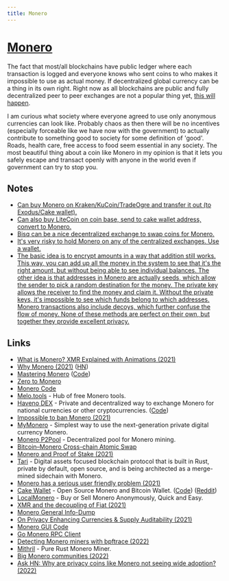 ```yaml
---
title: Monero
---
```


# [Monero](https://www.getmonero.org/)

The fact that most/all blockchains have public ledger where each transaction is logged and everyone knows who sent coins to who makes it impossible to use as actual money. If decentralized global currency can be a thing in its own right. Right now as all blockchains are public and fully decentralized peer to peer exchanges are not a popular thing yet, [this will happen](https://twitter.com/maxseddon/status/1517543882120212482).

I am curious what society where everyone agreed to use only anonymous currencies can look like. Probably chaos as then there will be no incentives (especially forceable like we have now with the government) to actually contribute to something good to society for some definition of 'good'. Roads, health care, free access to food seem essential in any society. The most beautiful thing about a coin like Monero in my opinion is that it lets you safely escape and transact openly with anyone in the world even if government can try to stop you.

## Notes

- [Can buy Monero on Kraken/KuCoin/TradeOgre and transfer it out (to Exodus/Cake wallet).](https://www.reddit.com/r/CryptoCurrency/comments/qrwwpw/what_cryptocurrencies_have_you_personally_found/)
- [Can also buy LiteCoin on coin base, send to cake wallet address, convert to Monero.](https://www.reddit.com/r/Monero/comments/qu2dhq/monero_has_a_serious_user_friendly_problem/)
- [Bisq can be a nice decentralized exchange to swap coins for Monero.](https://www.reddit.com/r/Monero/comments/qwuycs/kraken_no_longer_supporting_monero_in_uk/)
- [It's very risky to hold Monero on any of the centralized exchanges. Use a wallet.](https://www.reddit.com/r/Monero/comments/rp2lpp/withdraw_your_coins_this_is_not_a_drill/)
- [The basic idea is to encrypt amounts in a way that addition still works. This way, you can add up all the money in the system to see that it's the right amount, but without being able to see individual balances. The other idea is that addresses in Monero are actually seeds, which allow the sender to pick a random destination for the money. The private key allows the receiver to find the money and claim it. Without the private keys, it's impossible to see which funds belong to which addresses. Monero transactions also include decoys, which further confuse the flow of money. None of these methods are perfect on their own, but together they provide excellent privacy.](https://www.reddit.com/r/Monero/comments/uj0c3k/is_monero_completely_anonymous_or_as_anonymous_as/)

## Links

- [What is Monero? XMR Explained with Animations (2021)](https://www.youtube.com/watch?v=B7sLnmlZ-kU)
- [Why Monero (2021)](https://benkaiser.dev/why-monero/) ([HN](https://news.ycombinator.com/item?id=28517870))
- [Mastering Monero](https://masteringmonero.com/) ([Code](https://github.com/monerobook/monerobook))
- [Zero to Monero](https://www.getmonero.org/library/Zero-to-Monero-2-0-0.pdf)
- [Monero Code](https://github.com/monero-project/monero)
- [Melo.tools](https://melo.tools/) - Hub of free Monero tools.
- [Haveno DEX](https://haveno.exchange/) - Private and decentralized way to exchange Monero for national currencies or other cryptocurrencies. ([Code](https://github.com/haveno-dex/haveno))
- [Impossible to ban Monero (2021)](https://www.reddit.com/r/Monero/comments/pctd1h/do_not_panic_sell/)
- [MyMonero](https://mymonero.com/) - Simplest way to use the next-generation private digital currency Monero.
- [Monero P2Pool](https://github.com/SChernykh/p2pool) - Decentralized pool for Monero mining.
- [Bitcoin–Monero Cross-chain Atomic Swap](https://github.com/comit-network/xmr-btc-swap)
- [Monero and Proof of Stake (2021)](https://www.reddit.com/r/Monero/comments/mwppuz/monero_and_proof_of_stake/)
- [Tari](https://www.tari.com/) - Digital assets focused blockchain protocol that is built in Rust, private by default, open source, and is being architected as a merge-mined sidechain with Monero.
- [Monero has a serious user friendly problem (2021)](https://www.reddit.com/r/Monero/comments/qu2dhq/monero_has_a_serious_user_friendly_problem/)
- [Cake Wallet](https://cakewallet.com/) - Open Source Monero and Bitcoin Wallet. ([Code](https://github.com/cake-tech/cake_wallet)) ([Reddit](https://www.reddit.com/r/Monero/comments/qxi3yn/kraken_uk_monero_users_we_welcome_you_to_cake/))
- [LocalMonero](https://localmonero.co/) - Buy or Sell Monero Anonymously, Quick and Easy.
- [XMR and the decoupling of Fiat (2021)](https://www.reddit.com/r/Monero/comments/r418zf/xmr_and_the_decoupling_of_fiat/)
- [Monero General Info-Dump](https://moneroinfodump.neocities.org/)
- [On Privacy Enhancing Currencies & Supply Auditability (2021)](https://www.youtube.com/watch?v=meDkx6gRPMg)
- [Monero GUI Code](https://github.com/monero-project/monero-gui)
- [Go Monero RPC Client](https://github.com/monero-ecosystem/go-monero-rpc-client)
- [Detecting Monero miners with bpftrace (2022)](https://blog.px.dev/detect-monero-miners/)
- [Mithril](https://github.com/Ragnaroek/mithril) - Pure Rust Monero Miner.
- [Big Monero communities (2022)](https://www.reddit.com/r/Monero/comments/uq5fpn/is_there_a_bigger_monero_forum_somewhere_else_or/)
- [Ask HN: Why are privacy coins like Monero not seeing wide adoption? (2022)](https://news.ycombinator.com/item?id=32239796)
